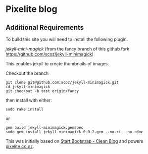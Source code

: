 # Pixelite blog

## Additional Requirements


To build this site you will need to install the following plugin.

*jekyll-mini-magick* (from the fancy branch of this github fork https://github.com/scoz/jekyll-minimagick)

This enables jekyll to create thumbnails of images.


Checkout the branch

    git clone git@github.com:scoz/jekyll-minimagick.git
    cd jekyll-minimagick
    git checkout -b test origin/fancy

then install with either:

`sudo rake install`

or

    gem build jekyll-minimagick.gemspec
    sudo gem install jekyll-minimagick-0.0.2.gem --no-ri --no-rdoc

This was initially based on [Start Bootstrap - Clean Blog](https://github.com/IronSummitMedia/startbootstrap-clean-blog) and powers [pixelite.co.nz](http://www.pixelite.co.nz/).

